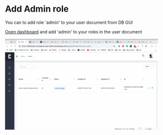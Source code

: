 # Add Admin role

You can to add role 'admin' to your user document from DB GUI

[Open dashboard](install-feathers-mongoose-casl.md) and add 'admin' to your roles in the user document

![](../../.gitbook/assets/wlaerfwexn.gif)



